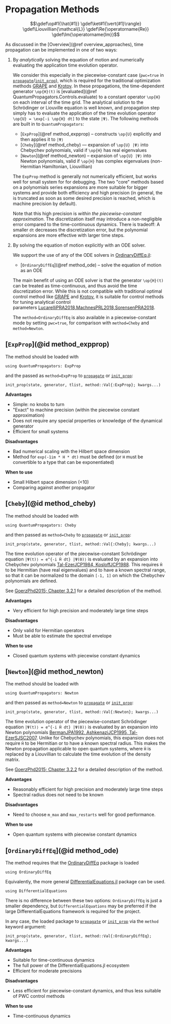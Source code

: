 # Propagation Methods

```math
\gdef\op#1{\hat{#1}}
\gdef\ket#1{\vert{#1}\rangle}
\gdef\Liouvillian{\mathcal{L}}
\gdef\Re{\operatorname{Re}}
\gdef\Im{\operatorname{Im}}
```

As discussed in the [Overview](@ref overview_approaches), time propagation can be implemented in one of two ways:

1. By *analytically* solving the equation of motion and numerically evaluating the application time evolution operator.

   We consider this especially in the piecewise-constant case (`pwc=true` in [`propagate`](@ref)/[`init_prop`](@ref)), which is required for the traditional optimization methods [GRAPE](https://juliaquantumcontrol.github.io/GRAPE.jl/stable/) and [Krotov](https://juliaquantumcontrol.github.io/Krotov.jl/stable/). In these propagations, the time-dependent generator ``\op{H}(t)`` is [evaluated](@ref QuantumPropagators.Controls.evaluate) to a constant operator ``\op{H}`` on each interval of the time grid. The analytical solution to the Schrödinger or Liouville equation is well known, and propagation step simply has to evaluate the application of the time evolution operator ``\op{U} = \exp[-i \op{H} dt]`` to the state ``|Ψ⟩``. The following methods are built in to `QuantumPropagators`:

   * [`ExpProp`](@ref method_expprop) – constructs ``\op{U}`` explicitly and then applies it to ``|Ψ⟩``
   * [`Cheby`](@ref method_cheby) — expansion of ``\op{U} |Ψ⟩`` into Chebychev polynomials, valid if ``\op{H}`` has real eigenvalues
   * [`Newton`](@ref method_newton) – expansion of ``\op{U} |Ψ⟩`` into Newton polynomials, valid if ``\op{H}`` has complex eigenvalues (non-Hermitian Hamiltonian, Liouvillian)

   The `ExpProp` method is generally not numerically efficient, but works well for small system for for debugging. The two "core" methods based on a polynomials series expansions are more suitable for bigger systems and provide both efficiency and high precision (in general, the is truncated as soon as some desired precision is reached, which is machine precision by default).

   Note that this high precision is *within the piecewise-constant approximation*. The discretization itself may introduce a non-negligible error compared to the time-continuous dynamics. There is tradeoff: A smaller `dt` decreases the discretization error, but the polynomial expansions are more effective with larger time steps.

2. By solving the equation of motion explicitly with an ODE solver.

   We support the use of any of the ODE solvers in [OrdinaryDiffEq.jl](https://docs.sciml.ai/OrdinaryDiffEq/stable/):

   * [`OrdinaryDiffEq`](@ref method_ode) – solve the equation of motion as an ODE

   The main benefit of using an ODE solver is that the generator ``\op{H}(t)`` can be treated as time-continuous, and thus avoid the time discretization error. While this is not compatible with traditional optimal control method like [GRAPE](https://juliaquantumcontrol.github.io/GRAPE.jl/stable/) and [Krotov](https://juliaquantumcontrol.github.io/Krotov.jl/stable/), it is suitable for control methods for tuning analytical control parameters [LucarelliPRA2018,MachnesPRL2018,SorensenPRA2018](@cite).

   The `method=OrdinaryDiffEq` is also available in a piecewise-constant mode by setting `pwc=true`, for comparison with `method=Cheby` and `method=Newton`.


## [`ExpProp`](@id method_expprop)

The method should be loaded with

```
using QuantumPropagators: ExpProp
```

and the passed as `method=ExpProp` to [`propagate`](@ref) or [`init_prop`](@ref):

```@docs
init_prop(state, generator, tlist, method::Val{:ExpProp}; kwargs...)
```

**Advantages**

* Simple: no knobs to turn
* "Exact" to machine precision (within the piecewise constant approximation)
* Does not require any special properties or knowledge of the dynamical generator
* Efficient for small systems

**Disadvantages**

* Bad numerical scaling with the Hilbert space dimension
* Method for `exp(-1im * H * dt)` must be defined (or `H` must be convertible to a type that can be exponentiated)

**When to use**

* Small Hilbert space dimension (<10)
* Comparing against another propagator


## [`Cheby`](@id method_cheby)

The method should be loaded with

```
using QuantumPropagators: Cheby
```

and then passed as `method=Cheby` to [`propagate`](@ref) or [`init_prop`](@ref):

```@docs
init_prop(state, generator, tlist, method::Val{:Cheby}; kwargs...)
```

The time evolution operator of the piecewise-constant Schrödinger equation ``|Ψ(t)⟩ = e^{-i Ĥ dt} |Ψ(0)⟩`` is evaluated by an expansion into Chebychev polynomials [Tal-EzerJCP1984, KosloffJCP1988](@cite). This requires ``Ĥ`` to be Hermitian (have real eigenvalues) and to have a known spectral range, so that it can be normalized to the domain ``[-1, 1]`` on which the Chebychev polynomials are defined.

See [GoerzPhd2015; Chapter 3.2.1](@cite) for a detailed description of the method.

**Advantages**

* Very efficient for high precision and moderately large time steps

**Disadvantages**

* Only valid for Hermitian operators
* Must be able to estimate the spectral envelope

**When to use**

* Closed quantum systems with piecewise constant dynamics


## [`Newton`](@id method_newton)

The method should be loaded with

```
using QuantumPropagators: Newton
```

and then passed as `method=Newton` to [`propagate`](@ref) or [`init_prop`](@ref):


```@docs
init_prop(state, generator, tlist, method::Val{:Newton}; kwargs...)
```

The time evolution operator of the piecewise-constant Schrödinger equation ``|Ψ(t)⟩ = e^{-i Ĥ dt} |Ψ(0)⟩`` is evaluated by an expansion into Newton polynomials [BermanJPA1992, AshkenaziJCP1995, Tal-EzerSJSC2007](@cite). Unlike for Chebychev polynomials, this expansion does not require ``Ĥ`` to be Hermitian or to have a known spectral radius. This makes the Newton propagation applicable to open quantum systems, where ``Ĥ`` is replaced by a Liouvillian to calculate the time evolution of the density matrix.

See [GoerzPhd2015; Chapter 3.2.2](@cite) for a detailed description of the method.

**Advantages**

* Reasonably efficient for high precision and moderately large time steps
* Spectral radius does not need to be known

**Disadvantages**

* Need to choose `m_max` and `max_restarts` well for good performance.

**When to use**

* Open quantum systems with piecewise constant dynamics


## [`OrdinaryDiffEq`](@id method_ode)

The method requires that the [OrdinaryDiffEq](https://docs.sciml.ai/OrdinaryDiffEq/stable/) package is loaded

```
using OrdinaryDiffEq
```

Equivalently, the more general [DifferentialEquations.jl](https://docs.sciml.ai/DiffEqDocs/stable/) package can be used.

```
using DifferentialEquations
```

There is no difference between these two options: `OrdinaryDiffEq` is just a smaller dependency, but `DifferentialEquations` may be preferred if the large DifferentialEquations framework is required for the project.

In any case, the loaded package to [`propagate`](@ref) or [`init_prop`](@ref) via the `method` keyword argument:


```@docs
init_prop(state, generator, tlist, method::Val{:OrdinaryDiffEq}; kwargs...)
```

**Advantages**

* Suitable for time-continuous dynamics
* The full power of the DifferentialEquations.jl ecosystem
* Efficient for moderate precisions

**Disadvantages**

* Less efficient for piecewise-constant dynamics, and thus less suitable of PWC control methods

**When to use**

* Time-continuous dynamics

